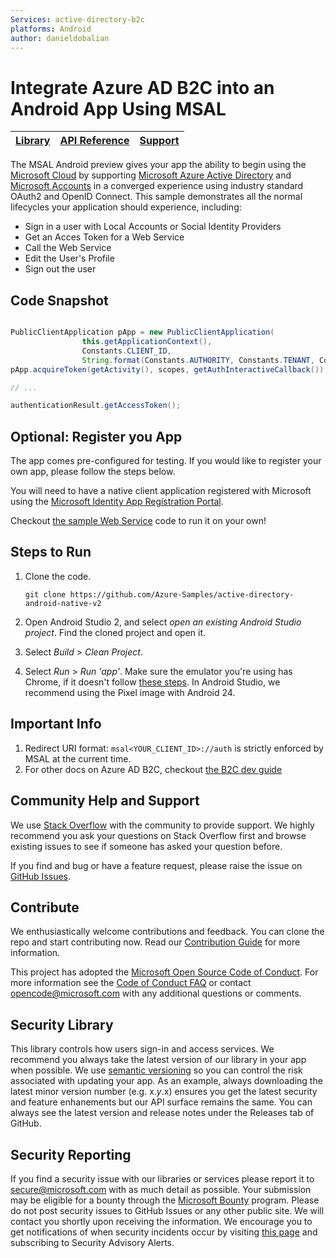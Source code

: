 ```yaml
--- 
Services: active-directory-b2c
platforms: Android
author: danieldobalian
---
```


# Integrate Azure AD B2C into an Android App Using MSAL  

| [Library](https://github.com/AzureAD/microsoft-authentication-library-for-android) | [API Reference](http://javadoc.io/doc/com.microsoft.identity.client/msal) | [Support](README.md#community-help-and-support)
| --- | --- | --- |

The MSAL Android preview gives your app the ability to begin using the [Microsoft Cloud](https://cloud.microsoft.com) by supporting [Microsoft Azure Active Directory](https://azure.microsoft.com/en-us/services/active-directory/) and [Microsoft Accounts](https://account.microsoft.com) in a converged experience using industry standard OAuth2 and OpenID Connect. This sample demonstrates all the normal lifecycles your application should experience, including:

* Sign in a user with Local Accounts or Social Identity Providers
* Get an Acces Token for a Web Service
* Call the Web Service
* Edit the User's Profile
* Sign out the user

## Code Snapshot

```Java

PublicClientApplication pApp = new PublicClientApplication(
                this.getApplicationContext(),
                Constants.CLIENT_ID,
                String.format(Constants.AUTHORITY, Constants.TENANT, Constants.SISU_POLICY));
pApp.acquireToken(getActivity(), scopes, getAuthInteractiveCallback());

// ...

authenticationResult.getAccessToken();
```

## Optional: Register you App  

The app comes pre-configured for testing.  If you would like to register your own app, please follow the steps below. 

You will need to have a native client application registered with Microsoft using the [Microsoft Identity App Registration Portal](https://docs.microsoft.com/en-us/azure/active-directory-b2c/active-directory-b2c-app-registration).

Checkout [the sample Web Service](https://github.com/Azure-Samples/active-directory-b2c-javascript-nodejs-webapi) code to run it on your own!

## Steps to Run

1. Clone the code. 
    ```
    git clone https://github.com/Azure-Samples/active-directory-android-native-v2 
    ```
2. Open Android Studio 2, and select *open an existing Android Studio project*. Find the cloned project and open it. 

3. Select *Build* > *Clean Project*. 

4. Select *Run* > *Run 'app'*. Make sure the emulator you're using has Chrome, if it doesn't follow [these steps](https://github.com/Azure-Samples/active-directory-general-docs/blob/master/AndroidEmulator.md). In Android Studio, we recommend using the Pixel image with Android 24. 

## Important Info

1. Redirect URI format: `msal<YOUR_CLIENT_ID>://auth` is strictly enforced by MSAL at the current time. 
2. For other docs on Azure AD B2C, checkout [the B2C dev guide](https://docs.microsoft.com/en-us/azure/active-directory-b2c/active-directory-b2c-overview)

## Community Help and Support

We use [Stack Overflow](http://stackoverflow.com/questions/tagged/azure-active-directory) with the community to provide support. We highly recommend you ask your questions on Stack Overflow first and browse existing issues to see if someone has asked your question before. 

If you find and bug or have a feature request, please raise the issue on [GitHub Issues](../../issues). 

## Contribute

We enthusiastically welcome contributions and feedback. You can clone the repo and start contributing now. Read our [Contribution Guide](Contributing.md) for more information.

This project has adopted the [Microsoft Open Source Code of Conduct](https://opensource.microsoft.com/codeofconduct/). For more information see the [Code of Conduct FAQ](https://opensource.microsoft.com/codeofconduct/faq/) or contact [opencode@microsoft.com](mailto:opencode@microsoft.com) with any additional questions or comments.

## Security Library

This library controls how users sign-in and access services. We recommend you always take the latest version of our library in your app when possible. We use [semantic versioning](http://semver.org) so you can control the risk associated with updating your app. As an example, always downloading the latest minor version number (e.g. x.*y*.x) ensures you get the latest security and feature enhanements but our API surface remains the same. You can always see the latest version and release notes under the Releases tab of GitHub.

## Security Reporting

If you find a security issue with our libraries or services please report it to [secure@microsoft.com](mailto:secure@microsoft.com) with as much detail as possible. Your submission may be eligible for a bounty through the [Microsoft Bounty](http://aka.ms/bugbounty) program. Please do not post security issues to GitHub Issues or any other public site. We will contact you shortly upon receiving the information. We encourage you to get notifications of when security incidents occur by visiting [this page](https://technet.microsoft.com/en-us/security/dd252948) and subscribing to Security Advisory Alerts.


